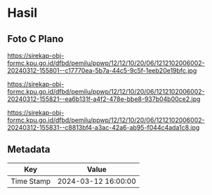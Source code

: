 # Hasil

## Foto C Plano

https://sirekap-obj-formc.kpu.go.id/dfbd/pemilu/ppwp/12/12/10/20/06/1212102006002-20240312-155801--c17770ea-5b7a-44c5-9c5f-1eeb20e19bfc.jpg

https://sirekap-obj-formc.kpu.go.id/dfbd/pemilu/ppwp/12/12/10/20/06/1212102006002-20240312-155821--ea6b131f-a4f2-478e-bbe8-937b04b00ce2.jpg

https://sirekap-obj-formc.kpu.go.id/dfbd/pemilu/ppwp/12/12/10/20/06/1212102006002-20240312-155831--c8813bf4-a3ac-42a6-ab95-f044c4ada1c8.jpg


## Metadata

| Key        | Value               |
| ---------- | ------------------- |
| Time Stamp | 2024-03-12 16:00:00 |



